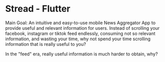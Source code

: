 # Stread - Flutter

Main Goal: An intuitive and easy-to-use mobile News Aggregator App to provide useful and relevant information for users. Instead of scrolling your facebook, instagram or tiktok feed endlessly, consuming not so relevant information, and wasting your time, why not spend your time scrolling information that is really useful to you? 

In the "feed" era, really useful information is much harder to obtain, why?
